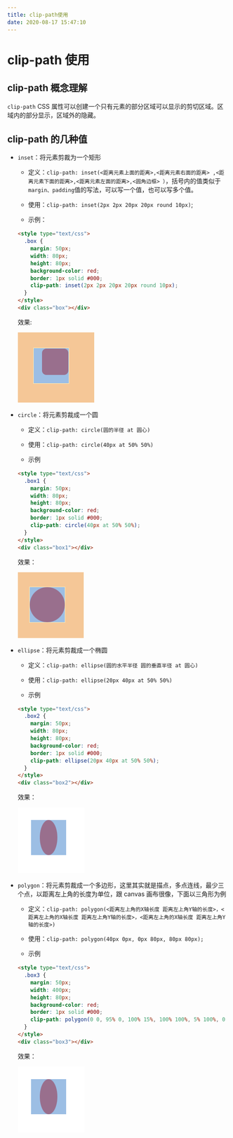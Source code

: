 ```yaml
---
title: clip-path使用
date: 2020-08-17 15:47:10
---
```


# clip-path 使用

## clip-path 概念理解

`clip-path` CSS 属性可以创建一个只有元素的部分区域可以显示的剪切区域。区域内的部分显示，区域外的隐藏。

## clip-path 的几种值

- `inset`：将元素剪裁为一个矩形

  - 定义：`clip-path: inset(<距离元素上面的距离>,<距离元素右面的距离> ,<距离元素下面的距离>,<距离元素左面的距离>,<圆角边框> ）`，括号内的值类似于`margin、padding`值的写法，可以写一个值，也可以写多个值。

  - 使用：`clip-path: inset(2px 2px 20px 20px round 10px)`;

  - 示例：

  ```html
  <style type="text/css">
    .box {
      margin: 50px;
      width: 80px;
      height: 80px;
      background-color: red;
      border: 1px solid #000;
      clip-path: inset(2px 2px 20px 20px round 10px);
    }
  </style>
  <div class="box"></div>
  ```

  效果:

  <img src='../../assets/css/clip1.png'>

- `circle`：将元素剪裁成一个圆

  - 定义：`clip-path: circle(圆的半径 at 圆心)`

  - 使用：`clip-path: circle(40px at 50% 50%)`

  - 示例

  ```html
  <style type="text/css">
    .box1 {
      margin: 50px;
      width: 80px;
      height: 80px;
      background-color: red;
      border: 1px solid #000;
      clip-path: circle(40px at 50% 50%);
    }
  </style>
  <div class="box1"></div>
  ```

  效果：

  <img src='../../assets/css/clip2.png'>

- `ellipse`：将元素剪裁成一个椭圆

  - 定义：`clip-path: ellipse(圆的水平半径 圆的垂直半径 at 圆心)`

  - 使用：`clip-path: ellipse(20px 40px at 50% 50%)`

  - 示例

  ```html
  <style type="text/css">
    .box2 {
      margin: 50px;
      width: 80px;
      height: 80px;
      background-color: red;
      border: 1px solid #000;
      clip-path: ellipse(20px 40px at 50% 50%);
    }
  </style>
  <div class="box2"></div>
  ```

  效果：

  <img src='../../assets/css/clip3.png'>

- `polygon`：将元素剪裁成一个多边形，这里其实就是描点，多点连线，最少三个点，以距离左上角的长度为单位，跟 canvas 画布很像，下面以三角形为例

  - 定义：`clip-path: polygon(<距离左上角的X轴长度 距离左上角Y轴的长度>，<距离左上角的X轴长度 距离左上角Y轴的长度>，<距离左上角的X轴长度 距离左上角Y轴的长度>)`

  - 使用：`clip-path: polygon(40px 0px, 0px 80px, 80px 80px);`

  - 示例

  ```html
  <style type="text/css">
    .box3 {
      margin: 50px;
      width: 400px;
      height: 80px;
      background-color: red;
      border: 1px solid #000;
      clip-path: polygon(0 0, 95% 0, 100% 15%, 100% 100%, 5% 100%, 0 85%, 0 0);
    }
  </style>
  <div class="box3"></div>
  ```

  效果：

  <img src='../../assets/css/clip3.png'>
